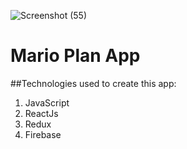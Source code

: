![Screenshot (55)](https://user-images.githubusercontent.com/49793696/133067939-839bf39e-46e0-4239-af74-8f1bccf2d075.png)

# Mario Plan App
 
 ##Technologies used to create this app:
 
   1. JavaScript <br>
   2. ReactJs <br>
   3. Redux <br>
   4. Firebase <br>
